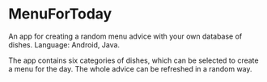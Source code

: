 # MenuForToday
An app for creating a random menu advice with your own database of dishes.
Language: Android, Java.

The app contains six categories of dishes, which can be selected to create a menu for the day. The whole advice can be refreshed in a random way.

